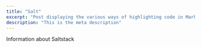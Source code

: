 ```yaml
---
title: "Salt"
excerpt: "Post displaying the various ways of highlighting code in Markdown."
description: "This is the meta description"
---
```


Information about Saltstack
